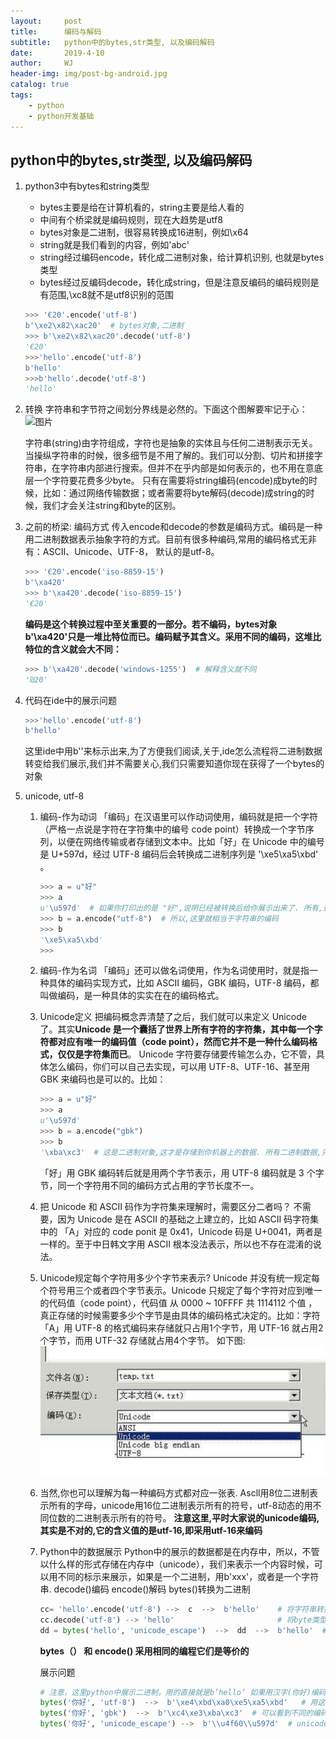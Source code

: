 ```yaml
---
layout:     post
title:      编码与解码
subtitle:   python中的bytes,str类型, 以及编码解码
date:       2019-4-10
author:     WJ
header-img: img/post-bg-android.jpg
catalog: true
tags:
    - python
    - python开发基础
---
```


## python中的bytes,str类型, 以及编码解码
1. python3中有bytes和string类型
    - bytes主要是给在计算机看的，string主要是给人看的
    - 中间有个桥梁就是编码规则，现在大趋势是utf8
    - bytes对象是二进制，很容易转换成16进制，例如\x64
    - string就是我们看到的内容，例如'abc'
    - string经过编码encode，转化成二进制对象，给计算机识别, 也就是bytes类型
    - bytes经过反编码decode，转化成string，但是注意反编码的编码规则是有范围,\xc8就不是utf8识别的范围
	```py
	>>> '€20'.encode('utf-8')
	b'\xe2\x82\xac20'  # bytes对象,二进制
	>>> b'\xe2\x82\xac20'.decode('utf-8')
	'€20'
	>>>'hello'.encode('utf-8')
	b'hello'
	>>>b'hello'.decode('utf-8')
	'hello'
	```
2. 转换
字符串和字节符之间划分界线是必然的。下面这个图解要牢记于心：
![图片](https://images2017.cnblogs.com/blog/764761/201708/764761-20170828175555827-950234753.png)

	字符串(string)由字符组成，字符也是抽象的实体且与任何二进制表示无关。
	当操纵字符串的时候，很多细节是不用了解的。我们可以分割、切片和拼接字符串，在字符串内部进行搜索。但并不在乎内部是如何表示的，也不用在意底层一个字符要花费多少byte。
	只有在需要将string编码(encode)成byte的时候，比如：通过网络传输数据；或者需要将byte解码(decode)成string的时候，我们才会关注string和byte的区别。

3. 之前的桥梁: 编码方式
传入encode和decode的参数是编码方式。编码是一种用二进制数据表示抽象字符的方式。目前有很多种编码,常用的编码格式无非有：ASCII、Unicode、UTF-8， 默认的是utf-8。 
	```py
	>>> '€20'.encode('iso-8859-15')
	b'\xa420'
	>>> b'\xa420'.decode('iso-8859-15')
	'€20'
	```
	**编码是这个转换过程中至关重要的一部分。若不编码，bytes对象b'\xa420'只是一堆比特位而已。编码赋予其含义。采用不同的编码，这堆比特位的含义就会大不同：**
	```py
	>>> b'\xa420'.decode('windows-1255')  # 解释含义就不同
	'₪20'
	```
4. 代码在ide中的展示问题
	```py
	>>>'hello'.encode('utf-8')
	b'hello'
	```
	这里ide中用b''来标示出来,为了方便我们阅读,关于,ide怎么流程将二进制数据转变给我们展示,我们并不需要关心,我们只需要知道你现在获得了一个bytes的对象

5. unicode, utf-8
    1. 编码-作为动词
    「编码」在汉语里可以作动词使用，编码就是把一个字符（严格一点说是字符在字符集中的编号 code point）转换成一个字节序列，以便在网络传输或者存储到文本中。比如「好」在 Unicode 中的编号是 U+597d，经过 UTF-8 编码后会转换成二进制序列是 '\xe5\xa5\xbd' 。
	    ```py
	    >>> a = u"好"
	    >>> a
	    u'\u597d'  # 如果你打印出的是 "好",说明已经被转换后给你展示出来了. 所有,这里 u'好' 和 '好'  是一样的, 你输入'好',也就是输入了unicode表中的'好'对应的编号
	    >>> b = a.encode("utf-8")  # 所以,这里就相当于字符串的编码
	    >>> b
	    '\xe5\xa5\xbd'
	    >>>
	    ```

    2. 编码-作为名词
    「编码」还可以做名词使用，作为名词使用时，就是指一种具体的编码实现方式，比如 ASCII 编码，GBK 编码，UTF-8 编码，都叫做编码，是一种具体的实实在在的编码格式。

    3. Unicode定义
    把编码概念弄清楚了之后，我们就可以来定义 Unicode 了。其实**Unicode 是一个囊括了世界上所有字符的字符集，其中每一个字符都对应有唯一的编码值（code point），然而它并不是一种什么编码格式，仅仅是字符集而已**。 Unicode 字符要存储要传输怎么办，它不管，具体怎么编码，你们可以自己去实现，可以用 UTF-8、UTF-16、甚至用 GBK 来编码也是可以的。比如：
	    ```py
	    >>> a = u"好"
	    >>> a
	    u'\u597d'
	    >>> b = a.encode("gbk")
	    >>> b
	    '\xba\xc3'  # 这是二进制对象,这才是存储到你机器上的数据. 所有二进制数据,只有赋予了编码才有它的意义
	    ```
	    「好」用 GBK 编码转后就是用两个字节表示，用 UTF-8 编码就是 3 个字节，同一个字符用不同的编码方式占用的字节长度不一。

    4. 把 Unicode 和 ASCII 码作为字符集来理解时，需要区分二者吗？
    不需要，因为 Unicode 是在 ASCII 的基础之上建立的，比如 ASCII 码字符集中的 「A」对应的 code ponit 是 0x41，Unicode 码是 U+0041，两者是一样的。至于中日韩文字用 ASCII 根本没法表示，所以也不存在混淆的说法。

    5. Unicode规定每个字符用多少个字节来表示?
    Unicode 并没有统一规定每个符号用三个或者四个字节表示。Unicode 只规定了每个字符对应到唯一的代码值（code point），代码值 从 0000 ~ 10FFFF 共 1114112 个值 ，真正存储的时候需要多少个字节是由具体的编码格式决定的。比如：字符 「A」用 UTF-8 的格式编码来存储就只占用1个字节，用 UTF-16 就占用2个字节，而用 UTF-32 存储就占用4个字节。
    如下图:
    ![图片](https://raw.githubusercontent.com/shen-wanjiang/save_picture/master/markdown_pic/unicode.png)

    6. 当然,你也可以理解为每一种编码方式都对应一张表.
    Ascll用8位二进制表示所有的字母，unicode用16位二进制表示所有的符号，utf-8动态的用不同位数的二进制表示所有的符号。
    **注意这里,平时大家说的unicode编码,其实是不对的,它的含义值的是utf-16,即采用utf-16来编码**

    7. Python中的数据展示
    Python中的展示的数据都是在内存中，所以，不管以什么样的形式存储在内存中（unicode），我们来表示一个内容时候，可以用不同的标示来展示，如果是一个二进制，用b'xxx'，或者是一个字符串.
    decode()编码  encode()解码 bytes()转换为二进制  
        ```py
        cc= 'hello'.encode('utf-8') -->  c  -->  b'hello'    # 将字符串转换为byte类型
        cc.decode('utf-8') --> 'hello'                       # 将byte类型转换为字符串
        dd = bytes('hello', 'unicode_escape')  -->  dd  -->  b'hello'  #　将字符串转换为byte类型。  
        ```
        **bytes（）  和 encode()  采用相同的编程它们是等价的**  
    
    	展示问题
	    ```py
	    # 注意，这里python中展示二进制，用的直接就是b’hello’ 如果用汉字(你好)编码为二进制，那么在展示的时候，就不会直接用b’你好’来显示了，而是
	    bytes('你好', 'utf-8')  -->  b'\xe4\xbd\xa0\xe5\xa5\xbd'   # 用这样的二进制展示，其中\x表示16进制。 \xe4 = 11100100 相当于一个字节，八位二进制
	    bytes('你好', 'gbk')  -->  b'\xc4\xe3\xba\xc3'  # 可以看到不同的编码方式，得到的对应二进制数据不一样
	    bytes('你好', 'unicode_escape') -->  b'\\u4f60\\u597d'  # unicode-escape编码集，他是将unicode内存编码值直接存储,转换为二进制就可以存储了
    ```
